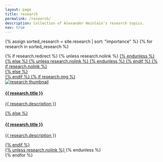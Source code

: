 ```yaml
---
layout: page
title: research
permalink: /research/
description: Collection of Alexander Heinlein's research topics.
nav: true
---
```


<div class="research grid">

  {% assign sorted_research = site.research | sort: "importance" %}
  {% for research in sorted_research %}
  <div class="grid-item">
    {% if research.redirect %}
      {% unless research.nolink %}
        <a href="{{ research.redirect }}" target="_blank">
      {% endunless %}  
    {% else %}
      {% unless research.nolink %}
        <a href="{{ research.url | relative_url }}">
      {% endunless %}    
    {% endif %}
    {% if research.nolink %}
      <div class="card">
    {% else %}
      <div class="card hoverable">
    {% endif %}
        {% if research.img %}
        <div class="row no-gutters">
          <div class="col-md-2">
            <img src="{{ research.img | relative_url }}" class="card-img" alt="research thumbnail">
          </div>        
          <div class="col-md-10">
            <div class="card-body">
              <h4 class="card-title">{{ research.title }}</h4>
              <p class="card-text">{{ research.description }}</p>
            </div>
          </div>
        </div>
        {% else %}
        <div class="card-body">
          <h4 class="card-title">{{ research.title }}</h4>
          <p class="card-text">{{ research.description }}</p>              
        </div>
        {% endif %}
      </div>
    {% unless research.nolink %}
      </a>
    {% endunless %}
  </div>
{% endfor %}

</div>

<!-- <div class="research grid">

  {% assign sorted_research = site.research | sort: "importance" %}
  {% for project in sorted_research %}
  <div class="grid-item">
    {% if project.redirect %}
    <a href="{{ project.redirect }}" target="_blank">
    {% else %}
    <a href="{{ project.url | relative_url }}">
    {% endif %}
      <div class="card hoverable">
        {% if project.img %}
        <img src="{{ project.img | relative_url }}" alt="project thumbnail">
        {% endif %}
        <div class="card-body">
          <h4 class="card-title text-lowercase">{{ project.title }}</h4>
          <p class="card-text">{{ project.description }}</p>
          <div class="row ml-1 mr-1 p-0">
            {% if project.github %}
            <div class="github-icon">
              <div class="icon" data-toggle="tooltip" title="Code Repository">
                <a href="{{ project.github }}" target="_blank"><i class="fab fa-github gh-icon"></i></a>
              </div>
              {% if project.github_stars %}
              <span class="stars" data-toggle="tooltip" title="GitHub Stars">
                <i class="fas fa-star"></i>
                <span id="{{ project.github_stars }}-stars"></span>
              </span>
              {% endif %}
            </div>
            {% endif %}
          </div>
        </div>
      </div>
    </a>
  </div>
{% endfor %}

</div> -->
